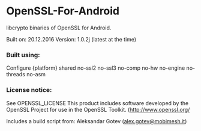 # OpenSSL-For-Android
libcrypto binaries of OpenSSL for Android.

Built on: 20.12.2016
Version: 1.0.2j (latest at the time)

### Built using:
Configure {platform} shared no-ssl2 no-ssl3 no-comp no-hw no-engine no-threads no-asm


### License notice:

See OPENSSL_LICENSE
This product includes software developed by the OpenSSL Project for use in the OpenSSL Toolkit. (http://www.openssl.org/

Includes a build script from:
Aleksandar Gotev (alex.gotev@mobimesh.it)